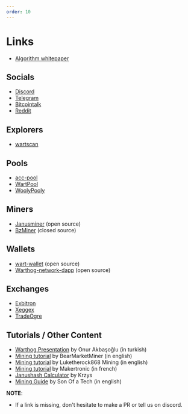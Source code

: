```yaml
---
order: 10
---
```

# Links

* [Algorithm whitepaper](https://github.com/CoinFuMasterShifu/ProofOfBalancedWork/blob/main/PoBW.pdf)

## Socials
* [Discord](https://discord.com/invite/QMDV8bGTdQ)
* [Telegram](https://t.me/warthognetwork)
* [Bitcointalk](https://bitcointalk.org/index.php?topic=5458046.0)
* [Reddit](https://www.reddit.com/r/warthognetwork/)

## Explorers
* [wartscan](https://wartscan.io/)
  
## Pools
* [acc-pool](https://warthog.acc-pool.pw/)
* [WartPool](https://www.wartpool.io/)
* [WoolyPooly](https://woolypooly.com/en/coin/wart)

## Miners
* [Janusminer](https://github.com/CoinFuMasterShifu/janusminer) (open source)
* [BzMiner](https://www.bzminer.com/) (closed source)

## Wallets
* [wart-wallet](https://github.com/andrewcrypto777/wart-wallet) (open source)
* [Warthog-network-dapp](https://github.com/warthog-network/wart-dapp) (open source)

## Exchanges 
* [Exbitron](https://exbitron.com/trade?market=wart-usdt)
* [Xeggex](https://xeggex.com/market/WART_USDT)
* [TradeOgre](https://tradeogre.com/exchange/WART-USDT)

## Tutorials / Other Content

* [Warthog Presentation](https://www.youtube.com/watch?v=0lB2KQAjy8s) by Onur Akbaşoğlu (in turkish)
* [Mining tutorial](https://www.youtube.com/watch?v=rIWc19lH9PQ) by BearMarketMiner (in english)
* [Mining tutorial](https://www.youtube.com/watch?v=ZtlFF5ieexU) by Luketherock868 Mining (in english)
* [Mining tutorial](https://www.youtube.com/watch?v=GMjIKUsW9j8) by Makertronic (in french)
* [Janushash Calculator](https://docs.google.com/spreadsheets/d/1OPzuxMgxYoNAc7GXUpSqF5quSfJemL0-G9UOYSWJ030/edit#gid=0) by Krzys
* [Mining Guide](https://www.youtube.com/watch?v=nHa9ohcIYCE) by Son Of a Tech (in english)

**NOTE**:

- If a link is missing, don't hesitate to make a PR or tell us on discord.
